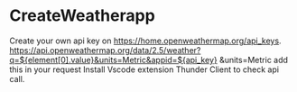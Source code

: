 # CreateWeatherapp
Create your own api key on https://home.openweathermap.org/api_keys.
https://api.openweathermap.org/data/2.5/weather?q=${element[0].value}&units=Metric&appid=${api_key}
&units=Metric  add this in your request
Install Vscode extension Thunder Client to check api call.

